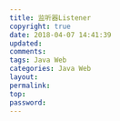 ```yaml
---
title: 监听器Listener
copyright: true
date: 2018-04-07 14:41:39
updated:
comments:
tags: Java Web
categories: Java Web
layout:
permalink:
top:
password:
---
```

